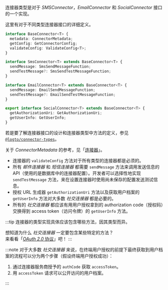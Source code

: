 连接器类型是对于 _SMSConnector_，_EmailConnector_ 和 _SocialConnector_ 接口的一个实现。

这里有对于不同类型连接器接口的详细定义。

```typescript
interface BaseConnector<T> {
  metadata: ConnectorMetadata;
  getConfig: GetConnectorConfig;
  validateConfig: ValidateConfig<T>;
}

interface SmsConnector<T> extends BaseConnector<T> {
  sendMessage: SmsSendMessageFunction;
  sendTestMessage?: SmsSendTestMessageFunction;
}

interface EmailConnector<T> extends BaseConnector<T> {
  sendMessage: EmailSendMessageFunction;
  sendTestMessage?: EmailSendTestMessageFunction;
}

export interface SocialConnector<T> extends BaseConnector<T> {
  getAuthorizationUri: GetAuthorizationUri;
  getUserInfo: GetUserInfo;
}
```

若是要了解连接器接口的设计和连接器类型中方法的定义，参见 [`@logto/connector-types`](https://github.com/logto-io/logto/blob/master/packages/connector-types/src/index.ts)。

关于 _ConnectorMetadata_ 的参考，见「[连接器](../../references/connectors)」。

- 连接器的 `validateConfig` 方法对于所有类型的连接器都是必须的。
- 所有 _邮件连接器_ 和 _短信连接器_ 都需要 `sendMessage` 方法来调用发送信息的 API（使用的是数据库中的连接器配置）。开发者可以选择性地实现 `sendTestMessage` 方法，来在设置连接器时使用尚未保存的配置发送测试信息。
- 授权 URL 生成器 `getAuthorizationUri` 方法以及获取用户档案的 `getUserInfo` 方法对大多数 _社交连接器_ 都是必要的。
- 所有的 _社交连接器_ 都应该有用用户授权拿到的 authorization code（授权码）交换得到 access token（访问令牌）的 `getUserInfo` 方法。

:::tip
连接器的类型实现具体应该包含哪些方法，因其类型而异。

想知道为什么 _社交连接器_ 一定要包含某些特定的方法？<br/>
来看看「[_OAuth 2.0_ 协议](https://oauth.net/2/)」吧！
:::

:::note
对于大多数 _社交连接器_ 来说，在终端用户授权的前提下最终获取到用户档案的流程可以分为两个步骤（假设终端用户授权成功）：

1. 通过连接器服务商授予的 `authCode` 获取 `accessToken`。
2. 用 `accessToken` 请求可以公开访问的用户档案。

:::
